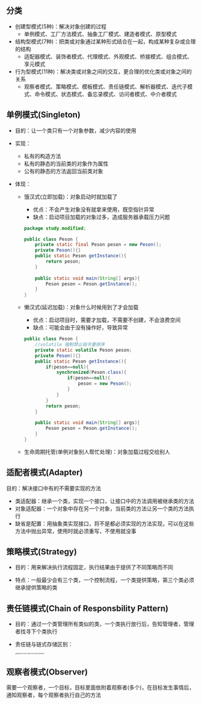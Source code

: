 ## 分类

- 创建型模式(5种)：解决对象创建的过程
  - 单例模式、工厂方法模式、抽象工厂模式、建造者模式、原型模式
- 结构型模式(7种)：把类或对象通过某种形式结合在一起，构成某种复杂或合理的结构
  - 适配器模式、装饰者模式、代理模式、外观模式、桥接模式、组合模式、享元模式
- 行为型模式(11种)：解决类或对象之间的交互，更合理的优化类或对象之间的关系
  - 观察者模式、策略模式、模板模式、责任链模式、解析器模式、迭代子模式、命令模式、状态模式、备忘录模式、访问者模式、中介者模式

## 单例模式(Singleton)

- 目的：让一个类只有一个对象参数，减少内容的使用

- 实现：

  - 私有的构造方法
  - 私有的静态的当前类的对象作为属性
  - 公有的静态的方法返回当前类对象

- 体现：

  - 饿汉式(立即加载)：对象启动时就加载了

    - 优点：不会产生对象没有就拿来使用，既空指针异常
    - 缺点：启动项目加载的对象过多，造成服务器承载压力问题

    ```java
    package study.modified;
    
    public class Peson {
        private static final Peson peson = new Peson();
        private Peson(){}
        public static Peson getInstance(){
            return peson;
        }
        
        public static void main(String[] args){
            Peson peson = Peson.getInstance();
        }
    }
    ```

  - 懒汉式(延迟加载)：对象什么时候用到了才会加载

    - 优点：启动项目时，需要才加载，不需要不创建，不会浪费空间
    - 缺点：可能会由于没有操作好，导致异常

    ```java
    public class Peson {
        //volatile 强制禁止指令重排序
        private static volatile Peson peson;
        private Peson(){}
        public static Peson getInstance(){
            if(peson==null){
                synchronized(Peson.class){
                    if(peson==null){
                        peson = new Peson();
                    }
                }
            }
            return peson;
        }
        
        public static void main(String[] args){
            Peson peson = Peson.getInstance();
        }
    }
    ```

  - 生命周期托管(单例对象别人帮忙处理)：对象加载过程交给别人

## 适配者模式(Adapter)

目的：解决接口中有的不需要实现的方法

- 类适配器：继承一个类，实现一个接口，让接口中的方法调用被继承类的方法
- 对象适配器：一个对象中存在另一个对象，当前类的方法让另一个类的方法执行
- 缺省是配置：用抽象类实现接口，将不是都必须实现的方法实现，可以在这些方法中抛出异常，使用时就必须重写，不使用就没事

## 策略模式(Strategy)

- 目的：用来解决执行流程固定，执行结果由于提供了不同策略而不同

- 特点：一般最少会有三个类，一个控制流程，一个类提供策略，第三个类必须继承提供策略的类

## 责任链模式(Chain of Responsbility Pattern)

- 目的：通过一个类管理所有类似的类，一个类执行放行后，告知管理者，管理者找寻下个类执行

- 责任链与链式存储区别：

  <img src="/Users/admin/Documents/study/images/86D12478-EC65-4B30-8F31-851CE618F82C.png" alt="86D12478-EC65-4B30-8F31-851CE618F82C" style="zoom:25%;" />

## 观察者模式(Observer)

需要一个观察者，一个目标，目标里面依附着观察者(多个)，在目标发生事情后，通知观察者，每个观察者执行自己的方法
